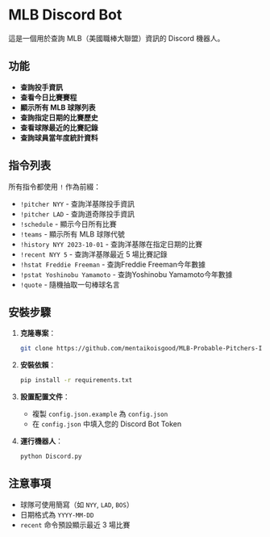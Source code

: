 # MLB Discord Bot

這是一個用於查詢 MLB（美國職棒大聯盟）資訊的 Discord 機器人。

## 功能

- **查詢投手資訊**
- **查看今日比賽賽程**
- **顯示所有 MLB 球隊列表**
- **查詢指定日期的比賽歷史**
- **查看球隊最近的比賽記錄**
- **查詢球員當年度統計資料**

## 指令列表

所有指令都使用 `!` 作為前綴：

- `!pitcher NYY` - 查詢洋基隊投手資訊
- `!pitcher LAD` - 查詢道奇隊投手資訊
- `!schedule` - 顯示今日所有比賽
- `!teams` - 顯示所有 MLB 球隊代號
- `!history NYY 2023-10-01` - 查詢洋基隊在指定日期的比賽
- `!recent NYY 5` - 查詢洋基隊最近 5 場比賽記錄
- `!hstat Freddie Freeman` - 查詢Freddie Freeman今年數據
- `!pstat Yoshinobu Yamamoto` - 查詢Yoshinobu Yamamoto今年數據
- `!quote` - 隨機抽取一句棒球名言

## 安裝步驟

1. **克隆專案**：
    ```bash
    git clone https://github.com/mentaikoisgood/MLB-Probable-Pitchers-Information-by-Discord-bot.git
    ```

2. **安裝依賴**：
    ```bash
    pip install -r requirements.txt
    ```

3. **設置配置文件**：
    - 複製 `config.json.example` 為 `config.json`
    - 在 `config.json` 中填入您的 Discord Bot Token

4. **運行機器人**：
    ```bash
    python Discord.py
    ```

## 注意事項

- 球隊可使用簡寫（如 `NYY`, `LAD`, `BOS`）
- 日期格式為 `YYYY-MM-DD`
- `recent` 命令預設顯示最近 3 場比賽
